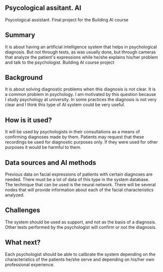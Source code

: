 ## Psycological assitant. AI
Psycological assistant. 
Final project for the Building AI course
## Summary
It is about having an artificial intelligence system that helps in psychological diagnosis. But not through tests, as was usually done, but through cameras that analyze the patient's expressions while he/she explains his/her problem and talk to the psychologist.
Building AI course project
## Background
It is about solving diagnostic problems when this diagnosis is not clear. It is a common problem in psychology. I am motivated by this question because I study psychology at university.
In some practices the diagnosis is not very clear and I think this type of AI system could be very useful.
## How is it used?
It will be used by psychologists in their consultations as a means of confirming diagnoses made by them. Patients may request that these recordings be used for diagnostic purposes only. If they were used for other purposes it would be harmful to them.
## Data sources and AI methods
Previous data on facial expressions of patients with certain diagnoses are needed.
There must be a lot of data of this type in the system database.
The technique that can be used is the neural network. There will be several nodes that will provide information about each of the facial characteristics analyzed.
## Challenges
The system should be used as support, and not as the basis of a diagnosis. Other tests performed by the psychologist will confirm or not the diagnosis.
## What next?
Each psychologist should be able to calibrate the system depending on the characteristics of the patients he/she serve and depending on his/her own professional experience.
